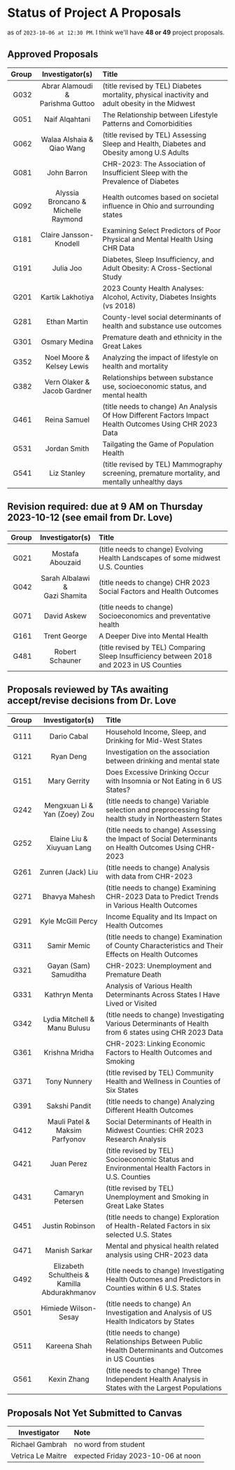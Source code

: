 # Status of Project A Proposals

as of `2023-10-06 at 12:30 PM`. I think we'll have **48 or 49** project proposals.

## Approved Proposals

Group | Investigator(s) | Title 
-----: | :-------------------------------------: | :-----------------------------------------------------------------
G032 | Abrar Alamoudi & <br /> Parishma Guttoo | (title revised by TEL) Diabetes mortality, physical inactivity and adult obesity in the Midwest
G051 | Naif Alqahtani | The Relationship between Lifestyle Patterns and Comorbidities
G062 | Walaa Alshaia & <br /> Qiao Wang | (title revised by TEL) Assessing Sleep and Health, Diabetes and Obesity among U.S Adults 
G081 | John Barron | CHR-2023: The Association of Insufficient Sleep with the Prevalence of Diabetes
G092 | Alyssia Broncano & <br /> Michelle Raymond | Health outcomes based on societal influence in Ohio and surrounding states
G181 | Claire Jansson-Knodell | Examining Select Predictors of Poor Physical and Mental Health Using CHR Data
G191 | Julia Joo | Diabetes, Sleep Insufficiency, and Adult Obesity: A Cross-Sectional Study
G201 | Kartik Lakhotiya | 2023 County Health Analyses: Alcohol, Activity, Diabetes Insights (vs 2018)
G281 | Ethan Martin | County-level social determinants of health and substance use outcomes
G301 | Osmary Medina | Premature death and ethnicity in the Great Lakes
G352 | Noel Moore & <br /> Kelsey Lewis | Analyzing the impact of lifestyle on health and mortality
G382 | Vern Olaker & <br /> Jacob Gardner | Relationships between substance use, socioeconomic status, and mental health
G461 | Reina Samuel | (title needs to change) An Analysis Of How Different Factors Impact Health Outcomes Using CHR 2023 Data
G531 | Jordan Smith | Tailgating the Game of Population Health
G541 | Liz Stanley | (title revised by TEL) Mammography screening, premature mortality, and mentally unhealthy days

## Revision required: due at 9 AM on Thursday 2023-10-12 (see email from Dr. Love)

Group | Investigator(s) | Title 
-----: | :----------------------------: | :-------------------------------------------------------------------------------
G021 | Mostafa Abouzaid | (title needs to change) Evolving Health Landscapes of some midwest U.S. Counties
G042 | Sarah Albalawi & <br /> Gazi Shamita | (title needs to change) CHR 2023 Social Factors and Health Outcomes 
G071 | David Askew | (title needs to change) Socioeconomics and preventative health 
G161 | Trent George | A Deeper Dive into Mental Health
G481 | Robert Schauner | (title revised by TEL) Comparing Sleep Insufficiency between 2018 and 2023 in US Counties

## Proposals reviewed by TAs awaiting accept/revise decisions from Dr. Love

Group | Investigator(s) | Title 
-----: | :----------------------------: | :-------------------------------------------------------------------------------
G111 | Dario Cabal | Household Income, Sleep, and Drinking for Mid-West States
G121 | Ryan Deng | Investigation on the association between drinking and mental state
G151 | Mary Gerrity | Does Excessive Drinking Occur with Insomnia or Not Eating in 6 US States?
G242 | Mengxuan Li & <br /> Yan (Zoey) Zou | (title needs to change) Variable selection and preprocessing for health study in Northeastern States 
G252 | Elaine Liu & <br /> Xiuyuan Lang | (title needs to change) Assessing the Impact of Social Determinants on Health Outcomes Using CHR-2023
G261 | Zunren (Jack) Liu | (title needs to change) Analysis with data from CHR-2023
G271 | Bhavya Mahesh | (title needs to change) Examining CHR-2023 Data to Predict Trends in Various Health Outcomes
G291 | Kyle McGill Percy | Income Equality and Its Impact on Health Outcomes
G311 | Samir Memic | (title needs to change) Examination of County Characteristics and Their Effects on Health Outcomes
G321 | Gayan (Sam) Samuditha | CHR-2023: Unemployment and Premature Death
G331 | Kathryn Menta | Analysis of Various Health Determinants Across States I Have Lived or Visited
G342 | Lydia Mitchell & <br /> Manu Bulusu | (title needs to change) Investigating Various Determinants of Health from 6 states using CHR 2023 Data
G361 | Krishna Mridha | CHR-2023: Linking Economic Factors to Health Outcomes and Smoking
G371 | Tony Nunnery | (title revised by TEL) Community Health and Wellness in Counties of Six States
G391 | Sakshi Pandit | (title needs to change) Analyzing Different Health Outcomes
G412 | Mauli Patel & <br /> Maksim Parfyonov | Social Determinants of Health in Midwest Counties: CHR 2023 Research Analysis
G421 | Juan Perez | (title revised by TEL) Socioeconomic Status and Environmental Health Factors in U.S. Counties
G431 | Camaryn Petersen | (title revised by TEL) Unemployment and Smoking in Great Lake States
G451 | Justin Robinson | (title needs to change) Exploration of Health-Related Factors in six selected U.S. States
G471 | Manish Sarkar | Mental and physical health related analysis using CHR-2023 data
G492 | Elizabeth Schultheis & <br /> Kamilla Abdurakhmanov | (title needs to change) Investigating Health Outcomes and Predictors in Counties within 6 U.S. States
G501 | Himiede Wilson-Sesay | (title needs to change) An Investigation and Analysis of US Health Indicators by States
G511 | Kareena Shah | (title needs to change) Relationships Between Public Health Determinants and Outcomes in US Counties
G561 | Kexin Zhang | (title needs to change) Three Independent Health Analysis in States with the Largest Populations

## Proposals Not Yet Submitted to Canvas

Investigator | Note
:--------------------------: | :----------------------------------------
Richael Gambrah | no word from student
Vetrica Le Maitre | expected Friday 2023-10-06 at noon
